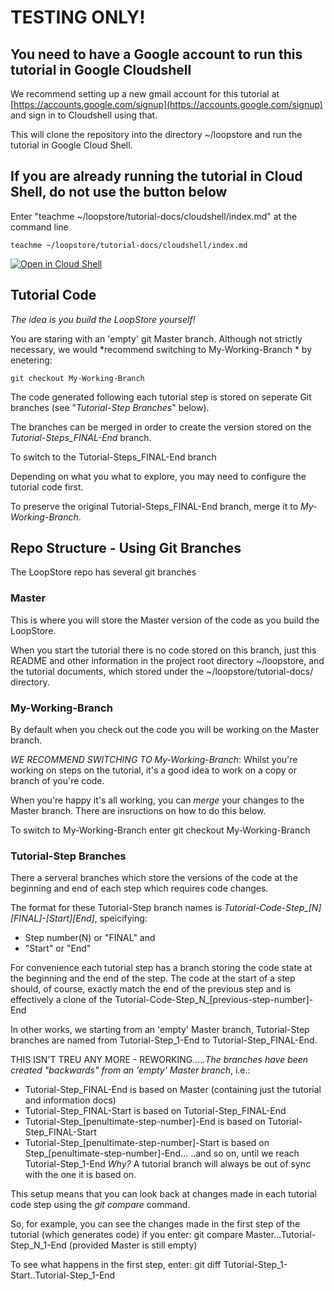 # TESTING ONLY!

## You need to have a Google account to run this tutorial in Google Cloudshell

We recommend setting up a new gmail account for this tutorial at [https://accounts.google.com/signup](https://accounts.google.com/signup) and sign in to Cloudshell using that. 

This will clone the repository into the directory ~/loopstore and run the tutorial in Google Cloud Shell.

## If you are already running the tutorial in Cloud Shell, do not use the button below

Enter "teachme ~/loopstore/tutorial-docs/cloudshell/index.md" at the command line

    teachme ~/loopstore/tutorial-docs/cloudshell/index.md

[![Open in Cloud Shell](https://gstatic.com/cloudssh/images/open-btn.png)](https://console.cloud.google.com/cloudshell/open?git_repo=https://github.com/loopstore/loopstore&tutorial=tutorial-docs/cloudshell/index.md)

## Tutorial Code

*The idea is you build the LoopStore yourself!*

You are staring with an 'empty' git Master branch. Although not strictly necessary, we would *recommend switching to My-Working-Branch * by enetering:

    git checkout My-Working-Branch

The code generated following each tutorial step is stored on seperate Git branches (see "*Tutorial-Step Branches*" below).

The branches can be merged in order to create the version stored on the *Tutorial-Steps_FINAL-End* branch.

To switch to the Tutorial-Steps_FINAL-End branch 

Depending on what you what to explore, you may need to configure the tutorial code first.

To preserve the original Tutorial-Steps_FINAL-End branch, merge it to *My-Working-Branch*.



## Repo Structure - Using Git Branches 
The LoopStore repo has several git branches

### Master
This is where you will store the Master version of the code as you build the LoopStore. 

When you start the tutorial there is no code stored on this branch, just this README and other information in the project root directory ~/loopstore, and the tutorial documents, which stored under the  ~/loopstore/tutorial-docs/ directory.

### My-Working-Branch
By default when you check out the code you will be working on the Master branch.

*WE RECOMMEND SWITCHING TO My-Working-Branch*:
Whilst you're working on steps on the tutorial, it's a good idea to work on a copy or branch of you're code.

When you're happy it's all working, you can *merge* your changes to the Master branch. There are insructions on how to do this below.

To switch to My-Working-Branch enter
    git checkout My-Working-Branch

### Tutorial-Step Branches
There a serveral branches which store the versions of the code at the beginning and end of each step which requires code changes.

The format for these Tutorial-Step branch names is *Tutorial-Code-Step_[N][FINAL]-[Start][End]*, speicifying:
- Step number(N) or "FINAL" and
- "Start" or "End"

For convenience each tutorial step has a branch storing the code state at the beginning and the end of the step. The code at the start of a step should, of course, exactly match the end of the previous step and is effectively a clone of the Tutorial-Code-Step_N_[previous-step-number]-End

In other works, we starting from an 'empty' Master branch, Tutorial-Step branches are named from Tutorial-Step_1-End to Tutorial-Step_FINAL-End.

THIS ISN'T TREU ANY MORE - REWORKING.....*The branches have been created "backwards" from an 'empty' Master branch*, i.e.: 
- Tutorial-Step_FINAL-End is based on Master (containing just the tutorial and information docs)
- Tutorial-Step_FINAL-Start is based on Tutorial-Step_FINAL-End
- Tutorial-Step_[penultimate-step-number]-End is based on Tutorial-Step_FINAL-Start
- Tutorial-Step_[penultimate-step-number]-Start is based on Step_[penultimate-step-number]-End...
..and so on, until we reach Tutorial-Step_1-End
*Why?*
A tutorial branch will always be out of sync with the one it is based on.

This setup means that you can look back at changes made in each tutorial code step using the *git compare* command.

So, for example, you can see the changes made in the first step of the tutorial (which generates code) if you enter:
    git compare Master...Tutorial-Step_N_1-End
(provided Master is still empty)

To see what happens in the first step, enter:
    git diff Tutorial-Step_1-Start..Tutorial-Step_1-End


 

